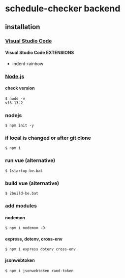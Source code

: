 # schedule-checker backend

## installation

### [Visual Studio Code](https://code.visualstudio.com)

#### Visual Studio Code EXTENSIONS

- indent-rainbow

### [Node.js](https://nodejs.org/ko)

#### check version

```console
$ node -v
v16.13.2
```

### nodejs

```console
$ npm init -y
```

### if local is changed or after git clone

```
$ npm i
```

### run vue (alternative)

```
$ 1startup-be.bat
```

### build vue (alternative)

```
$ 2build-be.bat
```

### add modules

#### nodemon

```console
$ npm i nodemon -D
```

#### express, dotenv, cross-env

```console
$ npm i express dotenv cross-env
```

#### jsonwebtoken

```console
$ npm i jsonwebtoken rand-token
```
